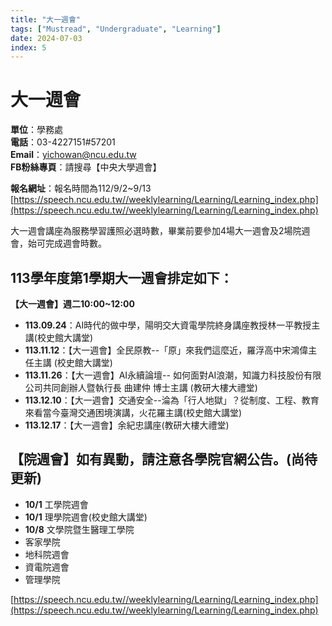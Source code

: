 ```yaml
---
title: "大一週會"
tags: ["Mustread", "Undergraduate", "Learning"]
date: 2024-07-03
index: 5
---
```


# 大一週會

**單位**：學務處  
**電話**：03-4227151#57201  
**Email**：[yichowan@ncu.edu.tw](mailto:yichowan@ncu.edu.tw)  
**FB粉絲專頁**：請搜尋【中央大學週會】

**報名網址**：報名時間為112/9/2~9/13  
[https://speech.ncu.edu.tw//weeklylearning/Learning/Learning_index.php](https://speech.ncu.edu.tw//weeklylearning/Learning/Learning_index.php)

大一週會講座為服務學習護照必選時數，畢業前要參加4場大一週會及2場院週會，始可完成週會時數。

## 113學年度第1學期大一週會排定如下：

**【大一週會】週二10:00~12:00**

- **113.09.24**：AI時代的做中學，陽明交大資電學院終身講座教授林一平教授主講(校史館大講堂)
- **113.11.12**：【大一週會】全民原教--「原」來我們這麼近，羅浮高中宋鴻偉主任主講 (校史館大講堂)
- **113.11.26**：【大一週會】AI永續論壇-- 如何面對AI浪潮，知識力科技股份有限公司共同創辦人暨執行長 曲建仲 博士主講 (教研大樓大禮堂)
- **113.12.10**：【大一週會】交通安全--淪為「行人地獄」？從制度、工程、教育來看當今臺灣交通困境演講，火花羅主講(校史館大講堂)
- **113.12.17**：【大一週會】余紀忠講座(教研大樓大禮堂)

## 【院週會】如有異動，請注意各學院官網公告。(尚待更新)

- **10/1** 工學院週會
- **10/1** 理學院週會(校史館大講堂)
- **10/8** 文學院暨生醫理工學院
- 客家學院
- 地科院週會
- 資電院週會
- 管理學院

[https://speech.ncu.edu.tw//weeklylearning/Learning/Learning_index.php](https://speech.ncu.edu.tw//weeklylearning/Learning/Learning_index.php)
